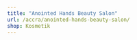 ```yaml
---
title: "Anointed Hands Beauty Salon"
url: /accra/anointed-hands-beauty-salon/
shop: Kosmetik
---
```

